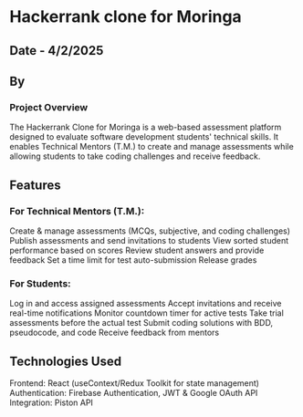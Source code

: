 # Hackerrank clone for Moringa 
## Date - 4/2/2025
## By 
### Project Overview
The Hackerrank Clone for Moringa is a web-based assessment platform designed to evaluate software development students' technical skills.
It enables Technical Mentors (T.M.) to create and manage assessments while allowing students to take coding challenges and receive feedback.

## Features
### For Technical Mentors (T.M.):
Create & manage assessments (MCQs, subjective, and coding challenges)
Publish assessments and send invitations to students
View sorted student performance based on scores
Review student answers and provide feedback
Set a time limit for test auto-submission
Release grades

### For Students:
Log in and access assigned assessments
Accept invitations and receive real-time notifications
Monitor countdown timer for active tests
Take trial assessments before the actual test
Submit coding solutions with BDD, pseudocode, and code
Receive feedback from mentors

## Technologies Used
Frontend: React (useContext/Redux Toolkit for state management)
Authentication: Firebase Authentication, JWT & Google OAuth
API Integration: Piston API

## 